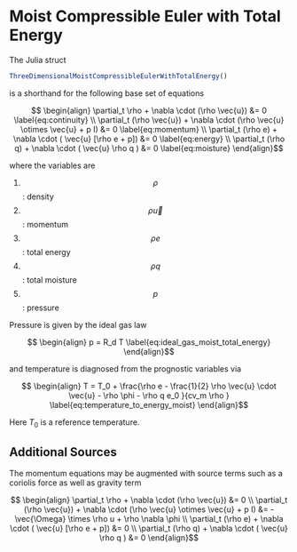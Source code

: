 # Moist Compressible Euler with Total Energy
The Julia struct 
```julia
ThreeDimensionalMoistCompressibleEulerWithTotalEnergy()
```

is a shorthand for the following base set of equations

```math
    \begin{align}
    \partial_t \rho + \nabla \cdot (\rho \vec{u})  &= 0 
    \label{eq:continuity}
    \\
    \partial_t (\rho \vec{u}) + \nabla \cdot (\rho \vec{u} \otimes \vec{u} + p I)  &= 0 
    \label{eq:momentum}
    \\
        \partial_t (\rho e) + \nabla \cdot ( \vec{u} [\rho e + p])  &= 0 
    \label{eq:energy}
    \\
    \partial_t (\rho q) + \nabla \cdot ( \vec{u}  \rho q )  &= 0 
    \label{eq:moisture}
    \end{align}
``` 

where the variables are
1. $$\rho $$  :  density
1. $$\rho \vec{u} $$ : momentum
1. $$\rho e $$ : total energy
1. $$\rho q $$ : total moisture
1. $$p $$  : pressure

Pressure is given by the ideal gas law
```math
    \begin{align}
    p = R_d T
    \label{eq:ideal_gas_moist_total_energy}
    \end{align}
```
and temperature is diagnosed from the prognostic variables via
```math
    \begin{align}
    T  = T_0 +  \frac{\rho e -  \frac{1}{2} \rho \vec{u} \cdot \vec{u} - \rho \phi - \rho q e_0  }{cv_m \rho  }
    \label{eq:temperature_to_energy_moist}
    \end{align}
```
Here $T_0$ is a reference temperature.

## Additional Sources

The momentum equations may be augmented with source terms such as a coriolis force as well as gravity term

```math
    \begin{align}
    \partial_t \rho + \nabla \cdot (\rho \vec{u})  &= 0 
    \\
    \partial_t (\rho \vec{u}) + \nabla \cdot (\rho \vec{u} \otimes \vec{u} + p I)  &= - \vec{\Omega} \times \rho u + \rho \nabla \phi
    \\
        \partial_t (\rho e) + \nabla \cdot ( \vec{u} [\rho e + p])  &= 0 
    \\ 
    \partial_t (\rho q) + \nabla \cdot ( \vec{u}  \rho q )  &= 0 
    \end{align}
```